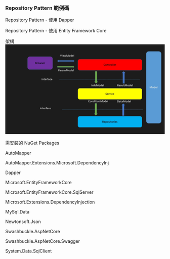 ### Repository Pattern 範例碼

Repository Pattern - 使用 Dapper

Repository Pattern - 使用 Entity Framework Core

架構
![image](./image/pattern.jpg)

需安裝的 NuGet Packages

AutoMapper

AutoMapper.Extensions.Microsoft.DependencyInj

Dapper

Microsoft.EntityFrameworkCore

Microsoft.EntityFrameworkCore.SqlServer

Microsoft.Extensions.DependencyInjection

MySql.Data

Newtonsoft.Json

Swashbuckle.AspNetCore

Swashbuckle.AspNetCore.Swagger

System.Data.SqlClient